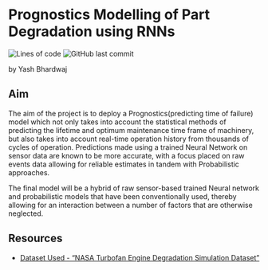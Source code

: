 # Prognostics Modelling of Part Degradation using RNNs
![Lines of code](https://img.shields.io/tokei/lines/github/cryozeus/prognostics_thesis?style=for-the-badge)
![GitHub last commit](https://img.shields.io/github/last-commit/cryozeus/prognostics_thesis?style=for-the-badge)  


by Yash Bhardwaj


## Aim

The aim of the project is to deploy a Prognostics(predicting time of failure)
model which not only takes into account the statistical methods of predicting
the lifetime and optimum maintenance time frame of machinery, but also
takes into account real-time operation history from thousands of cycles of
operation. Predictions made using a trained Neural Network on sensor data
are known to be more accurate, with a focus placed on raw events data
allowing for reliable estimates in tandem with Probabilistic approaches.


The final model will be a hybrid of raw sensor-based trained Neural network
and probabilistic models that have been conventionally used, thereby
allowing for an interaction between a number of factors that are otherwise
neglected.


## Resources

- [Dataset Used - “NASA Turbofan Engine Degradation Simulation Dataset”](https://ti.arc.nasa.gov/tech/dash/groups/pcoe/prognostic-data-repository/)



